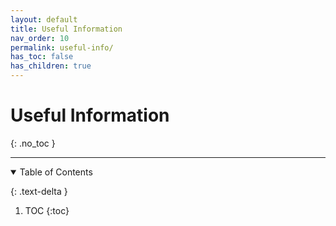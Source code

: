 ```yaml
---
layout: default
title: Useful Information
nav_order: 10
permalink: useful-info/
has_toc: false
has_children: true
---
```


# Useful Information
{: .no_toc  }

----

<details open markdown="block">
  <summary>
  Table of Contents
  </summary>

  {: .text-delta }
1. TOC
{:toc}
</details>
